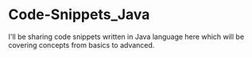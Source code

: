 # Code-Snippets_Java
I'll be sharing code snippets written in Java language here which will be covering concepts from basics to advanced.
